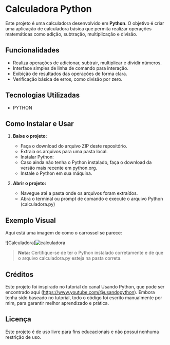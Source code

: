
# Calculadora Python

Este projeto é uma calculadora desenvolvido em **Python**. O objetivo é criar uma aplicação de calculadora básica que permita realizar operações matemáticas como adição, subtração, multiplicação e divisão.

## Funcionalidades

- Realiza operações de adicionar, subtrair, multiplicar e dividir números.
- Interface simples de linha de comando para interação.
- Exibição de resultados das operações de forma clara.
- Verificação básica de erros, como divisão por zero.

## Tecnologias Utilizadas

- PYTHON

## Como Instalar e Usar

1. **Baixe o projeto:**

    - Faça o download do arquivo ZIP deste repositório.
    - Extraia os arquivos para uma pasta local.
    - Instalar Python:
    - Caso ainda não tenha o Python instalado, faça o download da versão mais recente em python.org.
    - Instale o Python em sua máquina.

2. **Abrir o projeto:**

    - Navegue até a pasta onde os arquivos foram extraídos.
    - Abra o terminal ou prompt de comando e execute o arquivo Python (calculadora.py)

## Exemplo Visual

Aqui está uma imagem de como o carrossel se parece:

![Calculadora]![calculadora](https://github.com/user-attachments/assets/befeb15e-f8db-4a1b-8afa-fa3cff3e6903)

> **Nota:** Certifique-se de ter o Python instalado corretamente e de que o arquivo calculadora.py esteja na pasta correta.

## Créditos
Este projeto foi inspirado no tutorial do canal Usando Python, que pode ser encontrado aqui (https://www.youtube.com/@usandopython). Embora tenha sido baseado no tutorial, todo o código foi escrito manualmente por mim, para garantir melhor aprendizado e prática.

## Licença

Este projeto é de uso livre para fins educacionais e não possui nenhuma restrição de uso.
